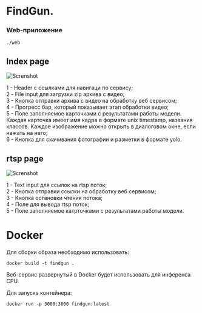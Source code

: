 # FindGun.

### Web-приложение

`./web`

## Index page

![Screnshot](we-love-you-all/tree/dev_web/app/readme_image/index.png?raw=true)


1 - Header с ссылками для навигаци по сервису;  
2 - File input для загрузки zip архива с видео;  
3 - Кнопка отправки архива с видео на обработку веб сервисом;  
4 - Прогресс бар, который показывает этап обработки видео;  
5 - Поле заполняемое карточками с результатами работы модели. Каждая карточка имеет имя кадра в формате unix timestamp, названия классов. Каждое изображение можно открыть в диалоговом окне, если нажать на него;  
6 - Кнопка для скачивания фотографии и разметки в формате yolo. 

## rtsp page

![Screnshot](we-love-you-all/tree/dev_web/app/readme_image/rtsp.png)

1 - Text input для ссылок на rtsp поток;  
2 - Кнопка отправки ссылки на обработку веб сервисом;  
3 - Кнопка остановки чтения потока;  
4 - Поле для вывода rtsp поток;  
5 - Поле заполняемое катрточками с результатами работы модели.

# Docker 
Для сборки образа необходимо использовать:
```
docker build -t findgun .
```  
Веб-сервис развернутый в Docker будет использовать для инференса CPU.

Для запуска контейнера:
```
docker run -p 3000:3000 findgun:latest
```  

